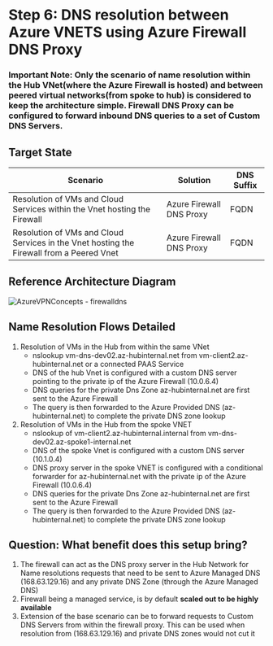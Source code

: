 # Step 6: DNS resolution between Azure VNETS using Azure Firewall DNS Proxy 
### Important Note: Only the scenario of name resolution within the Hub VNet(where the Azure Firewall is hosted) and between peered virtual networks(from spoke to hub) is considered to keep the architecture simple. Firewall DNS Proxy can be configured to forward inbound DNS queries to a set of Custom DNS Servers.

## Target State

| Scenario  | Solution | DNS Suffix |
| ------------- | ------------- |-------------|
| Resolution of VMs and Cloud Services within the Vnet hosting the Firewall | Azure Firewall DNS Proxy  | FQDN
| Resolution of VMs and Cloud Services in the Vnet hosting the Firewall from a Peered Vnet | Azure Firewall DNS Proxy  | FQDN

## Reference Architecture Diagram
![AzureVPNConcepts - firewalldns](https://user-images.githubusercontent.com/13979783/124374250-649bf380-dcb7-11eb-96bc-cd0b3f4189b2.png)

## Name Resolution Flows Detailed
1. Resolution of VMs in the Hub from within the same VNet
   - nslookup vm-dns-dev02.az-hubinternal.net from vm-client2.az-hubinternal.net or a connected PAAS Service
   - DNS of the hub Vnet is configured with a custom DNS server pointing to the private ip of the Azure Firewall (10.0.6.4)
   - DNS queries for the private Dns Zone az-hubinternal.net are first sent to the Azure Firewall
   - The query is then forwarded to the Azure Provided DNS (az-hubinternal.net) to complete the private DNS zone lookup
2. Resolution of VMs in the Hub from the spoke VNET 
    - nslookup of vm-client2.az-hubinternal.internal from vm-dns-dev02.az-spoke1-internal.net
    - DNS of the spoke Vnet is configured with a custom DNS server (10.1.0.4)
    - DNS proxy server in the spoke VNET is configured with a conditional forwarder for az-hubinternal.net with the private ip of the Azure Firewall (10.0.6.4)
    - DNS queries for the private Dns Zone az-hubinternal.net are first sent to the Azure Firewall
    - The query is then forwarded to the Azure Provided DNS (az-hubinternal.net) to complete the private DNS zone lookup

## Question: What benefit does this setup bring? 
1. The firewall can act as the DNS proxy server in the Hub Network for Name resolutions requests that need to be sent to Azure Managed DNS (168.63.129.16) and any private DNS Zone (through the Azure Managed DNS)
2. Firewall being a managed service, is by default **scaled out to be highly available**
3. Extension of the base scenario can be to forward requests to Custom DNS Servers from within the firewall  proxy. This can be used when resolution from (168.63.129.16) and private DNS zones would not cut it


    

